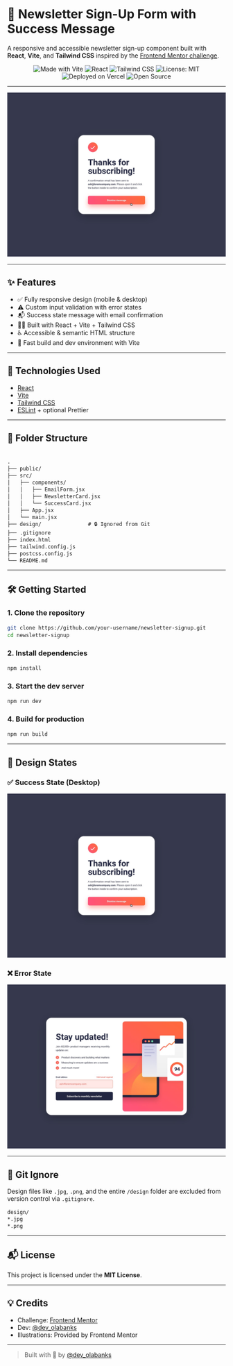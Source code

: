 # 📩 Newsletter Sign-Up Form with Success Message

A responsive and accessible newsletter sign-up component built with **React**, **Vite**, and **Tailwind CSS** inspired by the [Frontend Mentor challenge](https://www.frontendmentor.io/challenges/newsletter-signup-form-with-success-message-Mybc6snc42).

<div align="center">

![Made with Vite](https://img.shields.io/badge/Made%20with-Vite-646CFF?logo=vite&logoColor=white)
![React](https://img.shields.io/badge/Powered%20by-React-61DAFB?logo=react&logoColor=white)
![Tailwind CSS](https://img.shields.io/badge/Styled%20with-TailwindCSS-38B2AC?logo=tailwindcss&logoColor=white)
![License: MIT](https://img.shields.io/badge/License-MIT-green.svg)
![Deployed on Vercel](https://img.shields.io/badge/Deployed-Vercel-black?logo=vercel&logoColor=white)
![Open Source](https://img.shields.io/badge/Open%20Source-Yes-brightgreen)

</div>

---

![Desktop Preview](./design/desktop-success-active.jpg)

---

## ✨ Features

- ✅ Fully responsive design (mobile & desktop)
- ⚠️ Custom input validation with error states
- 📬 Success state message with email confirmation
- 🧑‍💻 Built with React + Vite + Tailwind CSS
- ♿️ Accessible & semantic HTML structure
- 💨 Fast build and dev environment with Vite

---

## 🚀 Technologies Used

- [React](https://reactjs.org/)
- [Vite](https://vitejs.dev/)
- [Tailwind CSS](https://tailwindcss.com/)
- [ESLint](https://eslint.org/) + optional Prettier

---

## 📁 Folder Structure

```

.
├── public/
├── src/
│   ├── components/
│   │   ├── EmailForm.jsx
│   │   ├── NewsletterCard.jsx
│   │   └── SuccessCard.jsx
│   ├── App.jsx
│   └── main.jsx
├── design/               # 🔒 Ignored from Git
├── .gitignore
├── index.html
├── tailwind.config.js
├── postcss.config.js
└── README.md

````

---

## 🛠️ Getting Started

### 1. Clone the repository

```bash
git clone https://github.com/your-username/newsletter-signup.git
cd newsletter-signup
````

### 2. Install dependencies

```bash
npm install
```

### 3. Start the dev server

```bash
npm run dev
```

### 4. Build for production

```bash
npm run build
```

---

## 🧪 Design States

### ✅ Success State (Desktop)

![Success State](./design/desktop-success-active.jpg)

### ❌ Error State

![Error State](./design/error-states.jpg)

---

## 🙈 Git Ignore

Design files like `.jpg`, `.png`, and the entire `/design` folder are excluded from version control via `.gitignore`.

```gitignore
design/
*.jpg
*.png
```

---

## 📬 License

This project is licensed under the **MIT License**.

---

## 💡 Credits

* Challenge: [Frontend Mentor](https://www.frontendmentor.io/)
* Dev: [@dev\_olabanks](https://x.com/dev_olabanks)
* Illustrations: Provided by Frontend Mentor

---

> Built with 💙 by [@dev\_olabanks](https://x.com/dev_olabanks)

```

